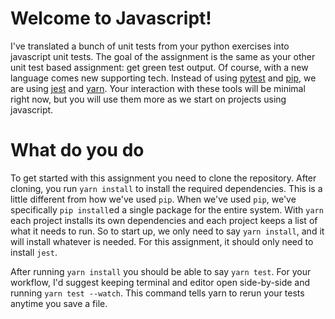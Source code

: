 # Welcome to Javascript!

I've translated a bunch of unit tests from your python exercises into javascript unit tests.
The goal of the assignment is the same as your other unit test based assignment: get green test output.
Of course, with a new language comes new supporting tech.
Instead of using [pytest][pytest] and [pip][pip], we are using [jest][jest] and [yarn][yarn].
Your interaction with these tools will be minimal right now, but you will use them more as we start on projects
using javascript.

[pytest]: https://docs.pytest.org/en/latest/
[pip]: https://pip.pypa.io/en/stable/
[jest]: https://facebook.github.io/jest/
[yarn]: https://yarnpkg.com/en/

# What do you do

To get started with this assignment you need to clone the repository.
After cloning, you run `yarn install` to install the required dependencies.
This is a little different from how we've used `pip`.
When we've used `pip`, we've specifically `pip install`ed a single package
for the entire system.
With `yarn` each project installs its own dependencies and each project
keeps a list of what it needs to run.
So to start up, we only need to say `yarn install`, and it will install
whatever is needed.
For this assignment, it should only need to install `jest`.

After running `yarn install` you should be able to say `yarn test`.
For your workflow, I'd suggest keeping terminal and editor open side-by-side and
running `yarn test --watch`. This command tells yarn to rerun your tests
anytime you save a file.

